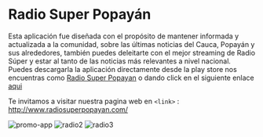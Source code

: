 # Radio Super Popayán



Esta aplicación fue diseñada con el propósito de mantener informada y actualizada  a la comunidad,  sobre las últimas noticias del Cauca,  Popayán y sus alrededores, también puedes deleitarte con el mejor streaming de Radio Súper y estar al tanto de las noticias más relevantes a nivel nacional. Puedes descargarla la aplicación directamente desde la play store nos encuentras como [Radio Super Popayan](https://play.google.com/store/apps/details?id=com.ionicframework.radioapp973188&hl=es_CO&gl=US) o dando click en el siguiente enlace [aqui](https://play.google.com/store/apps/details?id=com.ionicframework.radioapp973188&hl=es_CO&gl=US)

Te invitamos a visitar nuestra pagina web en 
`<link>` : <http://www.radiosuperpopayan.com/>


![promo-app](https://user-images.githubusercontent.com/56179906/125093119-a3ef8900-e097-11eb-9951-35e4a6410899.jpg)
![radio2](https://user-images.githubusercontent.com/56179906/125093515-fc268b00-e097-11eb-87c4-3cd552e0daeb.jpg)
![radio3](https://user-images.githubusercontent.com/56179906/125093538-0183d580-e098-11eb-8246-1319df908262.jpg)



